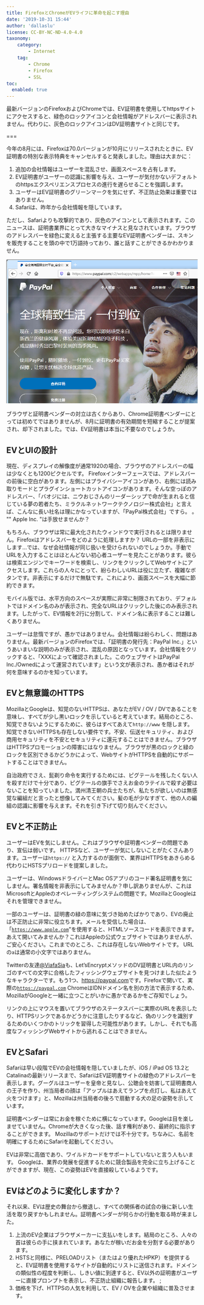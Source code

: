```yaml
---
title: FirefoxとChromeがEVライフに革命を起こす理由
date: '2019-10-31 15:44'
author: 'dallaslu'
license: CC-BY-NC-ND-4.0-4.0
taxonomy:
    category:
        - Internet
    tag:
        - Chrome
        - Firefox
        - SSL
toc:
  enabled: true
---
```

最新バージョンのFirefoxおよびChromeでは、EV証明書を使用してhttpsサイトにアクセスすると、緑色のロックアイコンと会社情報がアドレスバーに表示されません。代わりに、灰色のロックアイコンはDV証明書サイトと同じです。

===

今年の8月には、Firefoxは70.0バージョンが10月にリリースされたときに、EV証明書の特別な表示特典をキャンセルすると発表しました。理由は大まかに：

1.   追加の会社情報はユーザーを混乱させ、画面スペースを占有します。
2.   EV証明書がユーザーの認識に影響を与え、ユーザーが気付かないデフォルトのhttpsエクスペリエンスプロセスの進行を遅らせることを強調します。
3.   ユーザーはEV証明書のグリーンマークを気にせず、不正防止効果は重要ではありません。
4.   Safariは、昨年から会社情報を隠しています。

ただし、Safariよりも攻撃的であり、灰色のアイコンとして表示されます。このニュースは、証明書業界にとって大きなマイナスと見なされています。ブラウザのアドレスバーを緑色に変えると主張する主要なEV証明書ベンダーは、スキンを販売することを頭の中で1万語持っており、誰と話すことができるかわかりません。

![firefox-paypal](firefox-paypal.png "firefox-paypal")

ブラウザと証明書ベンダーの対立は古くからあり、Chrome証明書ベンダーにとっては初めてではありませんが、8月に証明書の有効期間を短縮することが提案され、却下されました。では、EV証明書は本当に不要なのでしょうか。

## EVとUIの設計

現在、ディスプレイの解像度が通常1920の場合、ブラウザのアドレスバーの幅は少なくとも1200ピクセルです。 Firefoxインターフェースでは、アドレスバーの前後に空白があります。左側にはプライバシーアイコンがあり、右側には読み取りモードとプラグインショートカットアイコンがあります。そんな空っぽのアドレスバー、「バオジには、ニウおじさんのリーダーシップで命が生まれると信じている夢の若者たち、ミラクルネットワークテクノロジー株式会社」と言えば、こんなに長い社名は理にかなっていますが、「PayPal株式会社」ですら。 。 "" Apple Inc. "は手放せませんか？

もちろん、ブラウザは常に最大化されたウィンドウで実行されるとは限りません。Firefoxはアドレスバーをどのように処理しますか？ URLの一部を非表示にします...では、なぜ会社情報が同じ扱いを受けられないのでしょうか。手動でURLを入力することはほとんどない初心者ユーザーを見たことがあります。彼らは検索エンジンでキーワードを検索し、リンクをクリックしてWebサイトにアクセスします。これらの人々にとって、紛らわしいURLは役に立たず、複雑なボタンです。非表示にするだけで無駄です。これにより、画面スペースを大幅に節約できます。

モバイル版では、水平方向のスペースが実際に非常に制限されており、デフォルトではドメイン名のみが表示され、完全なURLはクリックした後にのみ表示されます。したがって、EV情報を2行に分割して、ドメイン名に表示することは難しくありません。

ユーザーは怠惰ですが、愚かではありません。会社情報は紛らわしく、問題はありません。最新バージョンのFirefoxでは、「証明書の発行先：PayPal Inc.」というあいまいな説明のみが表示され、混乱の原因となっています。会社情報をクリックすると、「XXXによって確認されました。このウェブサイトはPayPal Inc./Ownedによって運営されています」という文が表示され、愚か者はそれが何を意味するのかを知っています。

## EVと無意識のHTTPS

MozillaとGoogleは、知覚のないHTTPSは、あなたがEV / OV / DVであることを意味し、すべてが少し黒いロックを示していると考えています。結局のところ、知覚できないようにするために、彼らはすべてあえて`http://www` を隠します。知覚できないHTTPSも存在しない要件です。不安、伝送セキュリティ、および商用セキュリティを不安とセキュリティに還元することはできません。ブラウザはHTTPSプロモーションの障害にはなりません。ブラウザが黒のロックと緑のロックを区別できるかどうかによって、WebサイトがHTTPSを自動的にサポートすることはできません。

自治政府でさえ、髭剃り命令を実行するためには、ピグテールを残したくない人を殺すだけで十分であり、ピグテールの旗手でさえお金のラテイルで殺す必要はないことを知っていました。満州清王朝の兵士たちが、私たちが欲しいのは無感覚な編組だと言ったと想像してみてください。髪の毛が少なすぎて、他の人の編組の認識に影響を与えます。それを引き下げて切り刻んでください。

## EVと不正防止

ユーザーはEVを気にしません。これはブラウザや証明書ベンダーの問題であり、宣伝は弱いです。 HTTPSなど、ユーザーが気にしないことがたくさんあります。ユーザーは`https://` と入力するのが面倒で、業界はHTTPSをあきらめる代わりにHSTSプリロードを提案しました。

ユーザーは、WindowsドライバーとMac OSアプリのコード署名証明書を気にしません。署名情報を非表示にしてみませんか？申し訳ありませんが、これはMicrosoftとAppleのオペレーティングシステムの問題です。MozillaとGoogleはそれを管理できません。

一部のユーザーは、証明書の緑の意味に気づき始めたばかりであり、EVの廃止は不正防止に非常に役立ちます。メールを受信した場合は、「[`https://www.аpple.com`](https://www.аpple.com)"を使用すると、HTMLソースコードを表示できます。あえて開いてみませんか？これはAppleの公式ウェブサイトではありませんが、ご安心ください。これまでのところ、これは存在しないWebサイトです。 URLの`а`は通常の小文字ではありません。

Twitterの友達[@ViafaSia](https://twitter.com/ViafaSia/status/854051035580481536)も、Let’sEncryptメソッドのDV証明書とURL内のリンゴのすべての文字に合格したフィッシングウェブサイトを見つけました似たようなキャラクターです。もう1つ、<https://раураӏ.com>です。Firefoxで開いて、実際の[`https://paypal.com`](https://paypal.com ) ChromeはIDNドメイン名を別の方法で表示するため、MozillaがGoogleと一緒に立つことがいかに愚かであるかをご存知でしょう。

リンクの上にマウスを置いてブラウザのステータスバーに実際のURLを表示したり、HTTPSリンクであるかどうかに注意したりするなど、偽のリンクを識別するためのいくつかのトリックを習得した可能性があります。しかし、それでも高度なフィッシングWebサイトから逃れることはできません。

## EVとSafari

Safariは早い段階でEVの会社情報を隠していましたが、iOS / iPad OS 13.2とCatalinaの最新リリースまで、SafariはEV証明書サイトの緑色のアドレスバーを表示します。グーグルはユーザーを皇帝と見なし、公聴会を妨害して証明書商人の王子を作り、州当局者の顔は「アップルはあえてランプを点灯し、私はあえて火をつけます」と、Mozillaは州当局者の後ろで扇動する犬の足の姿勢を示しています。

証明書ベンダーは常にお金を稼ぐために横になっています。Googleは目を楽しませていません。Chromeが大きくなった後、話す権利があり、最終的に指示することができます。 Mozillaのサポートだけでは不十分です。ちなみに、名前を明確にするためにSafariを起動してください。

EVは非常に高価であり、ワイルドカードをサポートしていないと言う人もいます。 Googleは、業界の発展を促進するために競合製品を完全に立ち上げることができますが、現在、この姿勢はEVを直接殺しているようです。

## EVはどのように変化しますか？

それ以来、EVは歴史の舞台から撤退し、すべての関係者の試合の後に新しい生活を取り戻すかもしれません。証明書ベンダーが何らかの行動を取る時が来ました。

1.   上流のEV企業はブラウザメーカーに支払いをします。結局のところ、人々の首は彼らの手に挟まれています。あなたが稼いだお金を分割する必要があります。
2.   HSTSと同様に、PRELOADリスト（またはより優れたHPKP）を提供すると、EV証明書を使用するサイトが自動的にリストに送信されます。ドメインの類似性の程度を判断し、しきい値に到達すると、EV以外の証明書がユーザーに直接プロンプトを表示し、不正防止組織に報告します。 ;
3.   価格を下げ、HTTPSの人気を利用して、EV / OVを企業や組織に普及させます。

